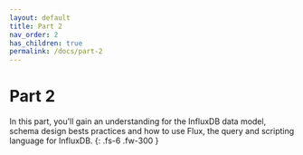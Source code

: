 ```yaml
---
layout: default
title: Part 2
nav_order: 2
has_children: true
permalink: /docs/part-2
---
```


# Part 2

In this part, you'll gain an understanding for the InfluxDB data model, schema design bests practices and how to use Flux, the query and scripting language for InfluxDB. 
{: .fs-6 .fw-300 }
